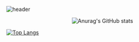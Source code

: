 ![header](https://capsule-render.vercel.app/api?type=soft&&color=97DBAE&text=SpringHasNotCome&fontColor=f7f5f5)

<div align="center">
  
![Anurag's GitHub stats](https://github-readme-stats.vercel.app/api?username=hyun-woong&show_icons=true&theme=cobalt)

</div>

[![Top Langs](https://github-readme-stats.vercel.app/api/top-langs/?username=hyun-woong)](https://github.com/anuraghazra/github-readme-stats)
